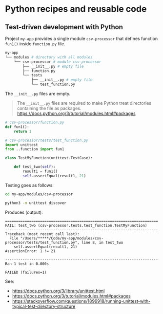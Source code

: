 # Python recipes and reusable code

## Test-driven development with Python
Project `my-app` provides a single module `csv-processor` that defines function `fun1()` inside `function.py` file.
```bash
my-app
└── modules # directory with all modules
    └── csv-processor # module csv-processor
        ├── __init__.py # empty file 
        ├── function.py
        └── tests
            ├── __init__.py # empty file
            └── test_function.py
```
The `__init__.py` files are empty. 
> The `__init__.py` files are required to make Python treat directories containing the file as packages.  
> https://docs.python.org/3/tutorial/modules.html#packages

```python
# csv-processor/function.py
def fun1():
	return 1
```

```python
# csv-processor/tests/test_function.py
import unittest
from ..function import fun1

class TestMyFunction(unittest.TestCase):

    def test_two(self):
        result1 = fun1()
        self.assertEqual(result1, 21)
```
Testing goes as follows:
```bash
cd my-app/modules/csv-processor
```
```bash
python3 -m unittest discover
```
Produces (output):
```console
======================================================================
FAIL: test_two (csv-processor.tests.test_function.TestMyFunction)
----------------------------------------------------------------------
Traceback (most recent call last):
  File "/Users/*****/Code/my-app/modules/csv-processor/tests/test_function.py", line 8, in test_two
    self.assertEqual(result1, 21)
AssertionError: 1 != 21

----------------------------------------------------------------------
Ran 1 test in 0.000s

FAILED (failures=1)
```
See:
- https://docs.python.org/3/library/unittest.html
- https://docs.python.org/3/tutorial/modules.html#packages
- https://stackoverflow.com/questions/1896918/running-unittest-with-typical-test-directory-structure
